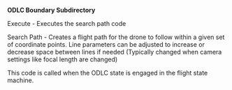 **ODLC Boundary Subdirectory**

Execute - Executes the search path code

Search Path - Creates a flight path for the drone to follow within a given set of coordinate points. Line parameters can be adjusted to increase or decrease space between lines if needed (Typically changed when camera settings like focal length are changed)

This code is called when the ODLC state is engaged in the flight state machine.
